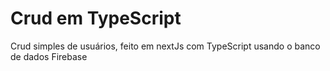 <h1>Crud em TypeScript</h1>
<p>Crud simples de usuários, feito em nextJs com TypeScript usando o banco de dados Firebase</p>
